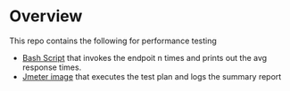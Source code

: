 
# Overview

This repo contains the following for performance testing 

* [Bash Script](pt.sh) that invokes the endpoit n times and prints out the avg response times.
* [Jmeter image](Dockerfile) that executes the test plan and logs the summary report

